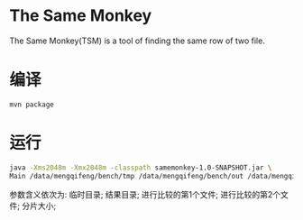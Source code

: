 # The Same Monkey
The Same Monkey(TSM) is a tool of finding the same row of two file.

# 编译
```bath
mvn package
```


# 运行
```bash
java -Xms2048m -Xmx2048m -classpath samemonkey-1.0-SNAPSHOT.jar \
Main /data/mengqifeng/bench/tmp /data/mengqifeng/bench/out /data/mengqifeng/bench/input/uin-45.txt /data/mengqifeng/bench/input/uin-45.txt 16000000 > out.log 2>&1 &
```
参数含义依次为:
临时目录;
结果目录;
进行比较的第1个文件;
进行比较的第2个文件;
分片大小;
